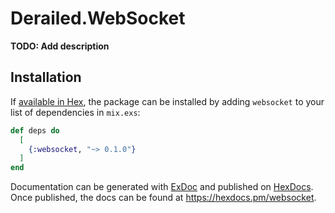 # Derailed.WebSocket

**TODO: Add description**

## Installation

If [available in Hex](https://hex.pm/docs/publish), the package can be installed
by adding `websocket` to your list of dependencies in `mix.exs`:

```elixir
def deps do
  [
    {:websocket, "~> 0.1.0"}
  ]
end
```

Documentation can be generated with [ExDoc](https://github.com/elixir-lang/ex_doc)
and published on [HexDocs](https://hexdocs.pm). Once published, the docs can
be found at <https://hexdocs.pm/websocket>.

